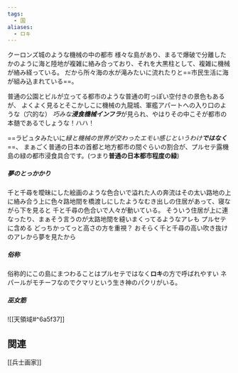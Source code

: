```yaml
---
tags:
  - 国
aliases:
  - ロキ
---
```


クーロンズ城のような機械の中の都市
様々な島があり、まるで爆破で分離したかのように海と陸地が複雑に絡み合っており、それを大黒柱として、複雑に機械が絡み経っている。
だから所々海の水が滝みたいに流れたりと==市民生活に海が組み込まれている==。

普通の公園とビルが立ってる都市のような普通の町っぽい空付きの景色もあるが、
よくよく見るとそこかしこに機械の九龍城、軍艦アパートへの入り口のような（穴的な）
*巧みな**浸食機械インフラ***が見られ、やはりその中こそが都市の本髄であるでしょうな！ハハ！

==ラピュタみたいに*緑と機械の世界が交わったエモい感じというわけ**ではなく***==、
まぁごく普通の日本の首都と地方都市の間ぐらいの割合が、プルセテ露機島の緑の都市浸食具合です。(つまり**普通の日本都市程度の緑**)

##### 夢のとっかかり
千と千尋を曖昧にした絵画のような色合いで溢れた人の奔流はその太い路地の上に絡み合う上に色々路地間を橋渡しにしたようなむき出しの住居があって、寝ながら下を見ると
千と千尋の色合いで人々が動いている。
そういう住居が上に連なったり、まぁそう言うのが太路地間を縫いまくってるようなアレも
プルセテに含める
どっちかってっと高さの方を重視？
おそらく千と千尋の高い吹き抜けのアレから夢を見たから
##### 俗称
俗称的にこの島にまつわることはプルセテではなく**ロキ**の方で呼ばれやすい
ネパールがモチーフなのでクマリという生き神のパクリがいる。
##### 巫女筋
![[天領域#^6a5f37]]
## 関連
[[兵士画家]]

